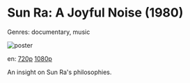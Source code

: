 # Sun Ra: A Joyful Noise (1980)

Genres: documentary, music

![poster](http://image.tmdb.org/t/p/w500/lb4spdFvoCLOobz2lcvLElhVdlK.jpg)

en:
  [720p](magnet:?xt=urn:btih:C164485D006AAF743912B0EEAA9B4B5E3B742B87&tr=udp://glotorrents.pw:6969/announce&tr=udp://tracker.opentrackr.org:1337/announce&tr=udp://torrent.gresille.org:80/announce&tr=udp://tracker.openbittorrent.com:80&tr=udp://tracker.coppersurfer.tk:6969&tr=udp://tracker.leechers-paradise.org:6969&tr=udp://p4p.arenabg.ch:1337&tr=udp://tracker.internetwarriors.net:1337)
  [1080p](magnet:?xt=urn:btih:7B171C2934E13334B17A77D1E3D5F37A279AC0FD&tr=udp://glotorrents.pw:6969/announce&tr=udp://tracker.opentrackr.org:1337/announce&tr=udp://torrent.gresille.org:80/announce&tr=udp://tracker.openbittorrent.com:80&tr=udp://tracker.coppersurfer.tk:6969&tr=udp://tracker.leechers-paradise.org:6969&tr=udp://p4p.arenabg.ch:1337&tr=udp://tracker.internetwarriors.net:1337)
  


An insight on Sun Ra's philosophies.